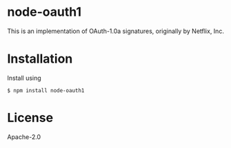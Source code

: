 # node-oauth1

This is an implementation of OAuth-1.0a signatures, originally by Netflix, Inc.

# Installation

Install using
```
$ npm install node-oauth1
```

# License
Apache-2.0
